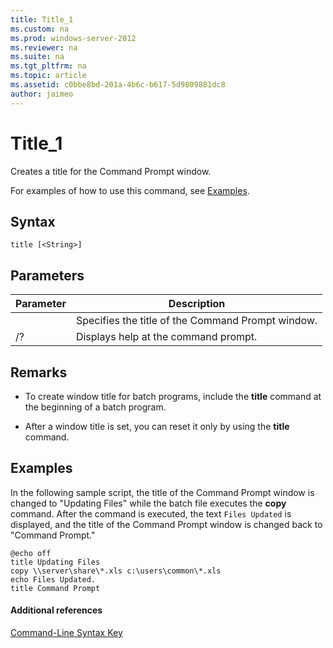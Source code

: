 ```yaml
---
title: Title_1
ms.custom: na
ms.prod: windows-server-2012
ms.reviewer: na
ms.suite: na
ms.tgt_pltfrm: na
ms.topic: article
ms.assetid: c0bbe8bd-201a-4b6c-b617-5d9809881dc8
author: jaimeo
---
```

# Title_1
Creates a title for the Command Prompt window.  
  
For examples of how to use this command, see [Examples](#BKMK_examples).  
  
## Syntax  
  
```  
title [<String>]  
```  
  
## Parameters  
  
|Parameter|Description|  
|-------------|---------------|  
|<String>|Specifies the title of the Command Prompt window.|  
|/?|Displays help at the command prompt.|  
  
## Remarks  
  
-   To create window title for batch programs, include the **title** command at the beginning of a batch program.  
  
-   After a window title is set, you can reset it only by using the **title** command.  
  
## <a name="BKMK_examples"></a>Examples  
In the following sample script, the title of the Command Prompt window is changed to "Updating Files" while the batch file executes the **copy** command. After the command is executed, the text `Files Updated` is displayed, and the title of the Command Prompt window is changed back to "Command Prompt."  
  
```  
@echo off  
title Updating Files  
copy \\server\share\*.xls c:\users\common\*.xls  
echo Files Updated.  
title Command Prompt  
```  
  
#### Additional references  
[Command-Line Syntax Key](Command-Line-Syntax-Key.md)  
  

